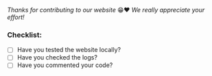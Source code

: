 *Thanks for contributing to our website* 😁❤️
*We really appreciate your effort!*

### Checklist:

* [ ] Have you tested the website locally?
* [ ] Have you checked the logs?
* [ ] Have you commented your code?